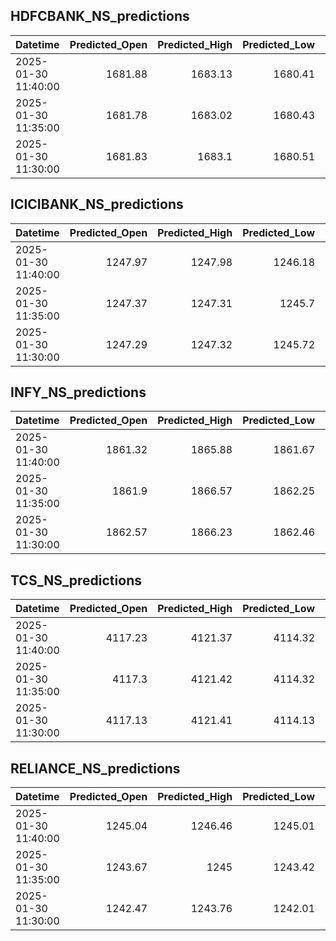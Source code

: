 ## HDFCBANK_NS_predictions
| Datetime            |   Predicted_Open |   Predicted_High |   Predicted_Low |   Predicted_Close |   Predicted_Volume |
|:--------------------|-----------------:|-----------------:|----------------:|------------------:|-------------------:|
| 2025-01-30 11:40:00 |          1681.88 |          1683.13 |         1680.41 |           1681.2  |            97390.5 |
| 2025-01-30 11:35:00 |          1681.78 |          1683.02 |         1680.43 |           1681.4  |            91751.3 |
| 2025-01-30 11:30:00 |          1681.83 |          1683.1  |         1680.51 |           1681.44 |            91785.2 |

## ICICIBANK_NS_predictions
| Datetime            |   Predicted_Open |   Predicted_High |   Predicted_Low |   Predicted_Close |   Predicted_Volume |
|:--------------------|-----------------:|-----------------:|----------------:|------------------:|-------------------:|
| 2025-01-30 11:40:00 |          1247.97 |          1247.98 |         1246.18 |           1246.59 |            84010.3 |
| 2025-01-30 11:35:00 |          1247.37 |          1247.31 |         1245.7  |           1246.07 |            94953.4 |
| 2025-01-30 11:30:00 |          1247.29 |          1247.32 |         1245.72 |           1246.07 |           115107   |

## INFY_NS_predictions
| Datetime            |   Predicted_Open |   Predicted_High |   Predicted_Low |   Predicted_Close |   Predicted_Volume |
|:--------------------|-----------------:|-----------------:|----------------:|------------------:|-------------------:|
| 2025-01-30 11:40:00 |          1861.32 |          1865.88 |         1861.67 |           1862.27 |            49736.2 |
| 2025-01-30 11:35:00 |          1861.9  |          1866.57 |         1862.25 |           1862.69 |            47719.4 |
| 2025-01-30 11:30:00 |          1862.57 |          1866.23 |         1862.46 |           1863.28 |            58974.8 |

## TCS_NS_predictions
| Datetime            |   Predicted_Open |   Predicted_High |   Predicted_Low |   Predicted_Close |   Predicted_Volume |
|:--------------------|-----------------:|-----------------:|----------------:|------------------:|-------------------:|
| 2025-01-30 11:40:00 |          4117.23 |          4121.37 |         4114.32 |           4117.6  |            15705.4 |
| 2025-01-30 11:35:00 |          4117.3  |          4121.42 |         4114.32 |           4117.56 |            15677.9 |
| 2025-01-30 11:30:00 |          4117.13 |          4121.41 |         4114.13 |           4117.25 |            15767.5 |

## RELIANCE_NS_predictions
| Datetime            |   Predicted_Open |   Predicted_High |   Predicted_Low |   Predicted_Close |   Predicted_Volume |
|:--------------------|-----------------:|-----------------:|----------------:|------------------:|-------------------:|
| 2025-01-30 11:40:00 |          1245.04 |          1246.46 |         1245.01 |           1245.77 |            72381.5 |
| 2025-01-30 11:35:00 |          1243.67 |          1245    |         1243.42 |           1244.32 |            69712.5 |
| 2025-01-30 11:30:00 |          1242.47 |          1243.76 |         1242.01 |           1243.05 |            66338.1 |

